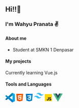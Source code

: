## Hi!!:wave:
### I'm Wahyu Pranata :v:
#### About me
* Student at SMKN 1 Denpasar
#### My projects
Currently learning Vue.js
#### Tools and Languages
[<img align="left" alt="Visual Studio Code" width="30px" src="icons/vscode.svg" />](https://code.visualstudio.com/)
[<img align="left" alt="HTML" width="30px" src="icons/html.svg" />](https://www.w3.org/html/)
[<img align="left" alt="CSS" width="30px" src="icons/css.svg" />](https://www.w3.org/TR/CSS/#css)
[<img align="left" alt="Tailwind CSS" width="30px" src="icons/tailwindcss.svg" />](https://tailwindcss.com)
[<img align="left" alt="Javascript" width="30px" src="icons/javascript.svg" />](https://www.ecma-international.org/publications-and-standards/standards/ecma-262/)
[<img align="left" alt="VueJS" width="30px" src="icons/vuejs.png" />](https://vuejs.org)
